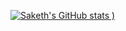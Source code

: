 
<!--
**Saketh-Marri/Saketh-Marri** is a ✨ _special_ ✨ repository because its `README.md` (this file) appears on your GitHub profile.

Here are some ideas to get you started:

- 🔭 I’m currently working on ...
- 🌱 I’m currently learning ...
- 👯 I’m looking to collaborate on ...
- 🤔 I’m looking for help with ...
- 💬 Ask me about ...
- 📫 How to reach me: ...
- 😄 Pronouns: ...
- ⚡ Fun fact: ...
-->
[![Saketh's GitHub stats](https://github-readme-stats.vercel.app/api?username=Saketh-Marri&show_icons=true&theme=radical)
)](https://github.com/Saketh-Marri/github-readme-stats)

